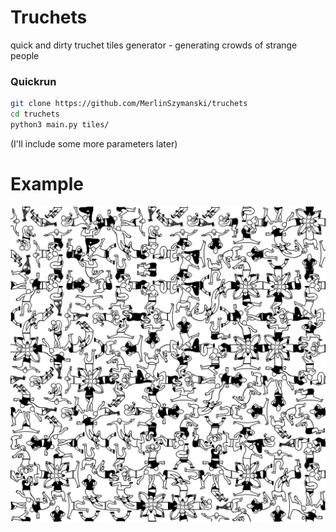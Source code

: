 # Truchets

quick and dirty truchet tiles generator - generating crowds of strange people

### Quickrun

```bash
git clone https://github.com/MerlinSzymanski/truchets
cd truchets
python3 main.py tiles/
```
(I'll include some more parameters later)

# Example
![](example.png)
